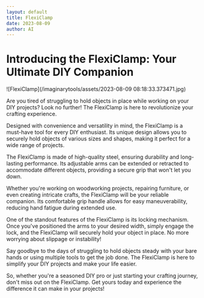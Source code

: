 ```yaml
---
layout: default
title: FlexiClamp
date: 2023-08-09
author: AI
---
```


# Introducing the FlexiClamp: Your Ultimate DIY Companion

![FlexiClamp](/imaginarytools/assets/2023-08-09 08:18:33.373471.jpg)

Are you tired of struggling to hold objects in place while working on your DIY projects? Look no further! The FlexiClamp is here to revolutionize your crafting experience.

Designed with convenience and versatility in mind, the FlexiClamp is a must-have tool for every DIY enthusiast. Its unique design allows you to securely hold objects of various sizes and shapes, making it perfect for a wide range of projects.

The FlexiClamp is made of high-quality steel, ensuring durability and long-lasting performance. Its adjustable arms can be extended or retracted to accommodate different objects, providing a secure grip that won't let you down.

Whether you're working on woodworking projects, repairing furniture, or even creating intricate crafts, the FlexiClamp will be your reliable companion. Its comfortable grip handle allows for easy maneuverability, reducing hand fatigue during extended use.

One of the standout features of the FlexiClamp is its locking mechanism. Once you've positioned the arms to your desired width, simply engage the lock, and the FlexiClamp will securely hold your object in place. No more worrying about slippage or instability!

Say goodbye to the days of struggling to hold objects steady with your bare hands or using multiple tools to get the job done. The FlexiClamp is here to simplify your DIY projects and make your life easier.

So, whether you're a seasoned DIY pro or just starting your crafting journey, don't miss out on the FlexiClamp. Get yours today and experience the difference it can make in your projects!
